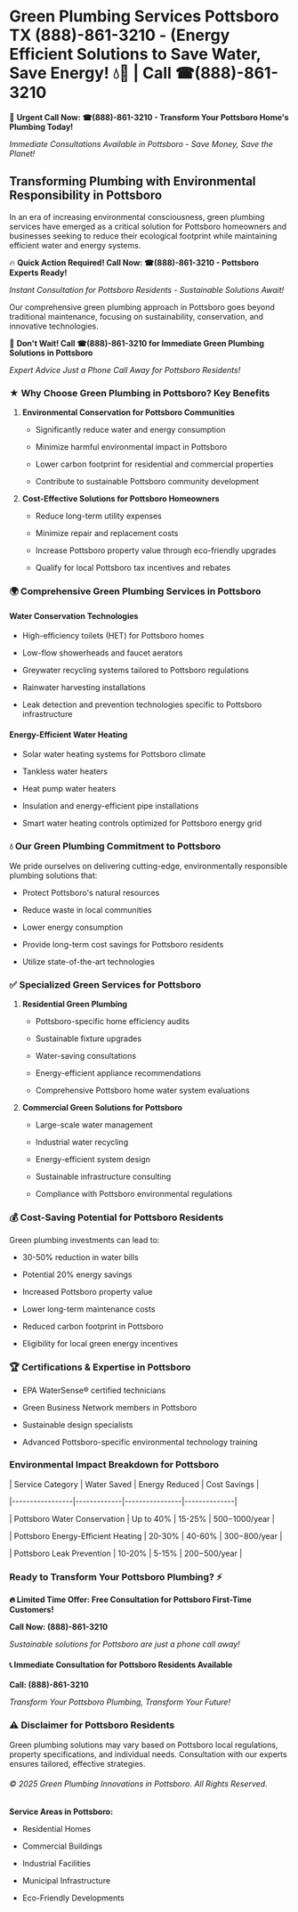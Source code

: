 # Green Plumbing Services Pottsboro TX (888)-861-3210 - (Energy Efficient Solutions to Save Water, Save Energy! 💧🌿 | Call ☎(888)-861-3210

🚨 **Urgent Call Now: ☎(888)-861-3210 - Transform Your Pottsboro Home's Plumbing Today!**
*Immediate Consultations Available in Pottsboro - Save Money, Save the Planet!*

## Transforming Plumbing with Environmental Responsibility in Pottsboro

In an era of increasing environmental consciousness, green plumbing services have emerged as a critical solution for Pottsboro homeowners and businesses seeking to reduce their ecological footprint while maintaining efficient water and energy systems. 

🔥 **Quick Action Required! Call Now: ☎(888)-861-3210 - Pottsboro Experts Ready!**
*Instant Consultation for Pottsboro Residents - Sustainable Solutions Await!*

Our comprehensive green plumbing approach in Pottsboro goes beyond traditional maintenance, focusing on sustainability, conservation, and innovative technologies.

🚨 **Don't Wait! Call ☎(888)-861-3210 for Immediate Green Plumbing Solutions in Pottsboro**
*Expert Advice Just a Phone Call Away for Pottsboro Residents!*

### ★ Why Choose Green Plumbing in Pottsboro? Key Benefits

1. **Environmental Conservation for Pottsboro Communities** 
   - Significantly reduce water and energy consumption
   - Minimize harmful environmental impact in Pottsboro
   - Lower carbon footprint for residential and commercial properties
   - Contribute to sustainable Pottsboro community development

2. **Cost-Effective Solutions for Pottsboro Homeowners** 
   - Reduce long-term utility expenses
   - Minimize repair and replacement costs
   - Increase Pottsboro property value through eco-friendly upgrades
   - Qualify for local Pottsboro tax incentives and rebates

### 🌍 Comprehensive Green Plumbing Services in Pottsboro

#### Water Conservation Technologies
- High-efficiency toilets (HET) for Pottsboro homes
- Low-flow showerheads and faucet aerators
- Greywater recycling systems tailored to Pottsboro regulations
- Rainwater harvesting installations
- Leak detection and prevention technologies specific to Pottsboro infrastructure

#### Energy-Efficient Water Heating
- Solar water heating systems for Pottsboro climate
- Tankless water heaters
- Heat pump water heaters
- Insulation and energy-efficient pipe installations
- Smart water heating controls optimized for Pottsboro energy grid

### 💧 Our Green Plumbing Commitment to Pottsboro

We pride ourselves on delivering cutting-edge, environmentally responsible plumbing solutions that:
- Protect Pottsboro's natural resources
- Reduce waste in local communities
- Lower energy consumption
- Provide long-term cost savings for Pottsboro residents
- Utilize state-of-the-art technologies

### ✅ Specialized Green Services for Pottsboro

1. **Residential Green Plumbing**
   - Pottsboro-specific home efficiency audits
   - Sustainable fixture upgrades
   - Water-saving consultations
   - Energy-efficient appliance recommendations
   - Comprehensive Pottsboro home water system evaluations

2. **Commercial Green Solutions for Pottsboro**
   - Large-scale water management
   - Industrial water recycling
   - Energy-efficient system design
   - Sustainable infrastructure consulting
   - Compliance with Pottsboro environmental regulations

### 💰 Cost-Saving Potential for Pottsboro Residents

Green plumbing investments can lead to:
- 30-50% reduction in water bills
- Potential 20% energy savings
- Increased Pottsboro property value
- Lower long-term maintenance costs
- Reduced carbon footprint in Pottsboro
- Eligibility for local green energy incentives

### 🏆 Certifications & Expertise in Pottsboro

- EPA WaterSense® certified technicians
- Green Business Network members in Pottsboro
- Sustainable design specialists
- Advanced Pottsboro-specific environmental technology training

### Environmental Impact Breakdown for Pottsboro

| Service Category | Water Saved | Energy Reduced | Cost Savings |
|-----------------|-------------|----------------|--------------|
| Pottsboro Water Conservation | Up to 40% | 15-25% | $500-$1000/year |
| Pottsboro Energy-Efficient Heating | 20-30% | 40-60% | $300-$800/year |
| Pottsboro Leak Prevention | 10-20% | 5-15% | $200-$500/year |

### Ready to Transform Your Pottsboro Plumbing? ⚡

**🔥 Limited Time Offer: Free Consultation for Pottsboro First-Time Customers!**

**Call Now: (888)-861-3210**
*Sustainable solutions for Pottsboro are just a phone call away!*

#### 📞 Immediate Consultation for Pottsboro Residents Available

**Call: (888)-861-3210**
*Transform Your Pottsboro Plumbing, Transform Your Future!*

### ⚠️ Disclaimer for Pottsboro Residents

Green plumbing solutions may vary based on Pottsboro local regulations, property specifications, and individual needs. Consultation with our experts ensures tailored, effective strategies.

###### © 2025 Green Plumbing Innovations in Pottsboro. All Rights Reserved.

**Service Areas in Pottsboro:** 
- Residential Homes
- Commercial Buildings
- Industrial Facilities
- Municipal Infrastructure
- Eco-Friendly Developments